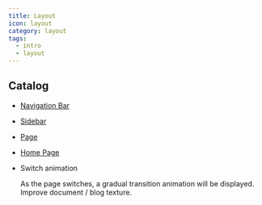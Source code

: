 ```yaml
---
title: Layout
icon: layout
category: layout
tags:
  - intro
  - layout
---
```


## Catalog

- [Navigation Bar](navbar.md)

- [Sidebar](sidebar.md)

- [Page](page.md)

- [Home Page](home.md)

- Switch animation

  As the page switches, a gradual transition animation will be displayed. Improve document / blog texture.
